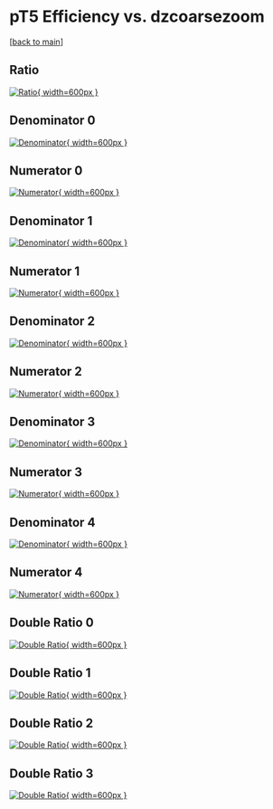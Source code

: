 # pT5 Efficiency vs. dzcoarsezoom

[[back to main](./)]



## Ratio

[![Ratio](../mtv/var/pT5_xtr_13_-1_eff_dzcoarsezoom.png){ width=600px }](../mtv/var/pT5_xtr_13_-1_eff_dzcoarsezoom.pdf)

## Denominator 0

[![Denominator](../mtv/den/pT5_xtr_13_-1_eff_dzcoarsezoom_den0.png){ width=600px }](../mtv/den/pT5_xtr_13_-1_eff_dzcoarsezoom_den0.pdf)

## Numerator 0

[![Numerator](../mtv/num/pT5_xtr_13_-1_eff_dzcoarsezoom_num0.png){ width=600px }](../mtv/num/pT5_xtr_13_-1_eff_dzcoarsezoom_num0.pdf)

## Denominator 1

[![Denominator](../mtv/den/pT5_xtr_13_-1_eff_dzcoarsezoom_den1.png){ width=600px }](../mtv/den/pT5_xtr_13_-1_eff_dzcoarsezoom_den1.pdf)

## Numerator 1

[![Numerator](../mtv/num/pT5_xtr_13_-1_eff_dzcoarsezoom_num1.png){ width=600px }](../mtv/num/pT5_xtr_13_-1_eff_dzcoarsezoom_num1.pdf)

## Denominator 2

[![Denominator](../mtv/den/pT5_xtr_13_-1_eff_dzcoarsezoom_den2.png){ width=600px }](../mtv/den/pT5_xtr_13_-1_eff_dzcoarsezoom_den2.pdf)

## Numerator 2

[![Numerator](../mtv/num/pT5_xtr_13_-1_eff_dzcoarsezoom_num2.png){ width=600px }](../mtv/num/pT5_xtr_13_-1_eff_dzcoarsezoom_num2.pdf)

## Denominator 3

[![Denominator](../mtv/den/pT5_xtr_13_-1_eff_dzcoarsezoom_den3.png){ width=600px }](../mtv/den/pT5_xtr_13_-1_eff_dzcoarsezoom_den3.pdf)

## Numerator 3

[![Numerator](../mtv/num/pT5_xtr_13_-1_eff_dzcoarsezoom_num3.png){ width=600px }](../mtv/num/pT5_xtr_13_-1_eff_dzcoarsezoom_num3.pdf)

## Denominator 4

[![Denominator](../mtv/den/pT5_xtr_13_-1_eff_dzcoarsezoom_den4.png){ width=600px }](../mtv/den/pT5_xtr_13_-1_eff_dzcoarsezoom_den4.pdf)

## Numerator 4

[![Numerator](../mtv/num/pT5_xtr_13_-1_eff_dzcoarsezoom_num4.png){ width=600px }](../mtv/num/pT5_xtr_13_-1_eff_dzcoarsezoom_num4.pdf)

## Double Ratio 0

[![Double Ratio](../mtv/ratio/pT5_xtr_13_-1_eff_dzcoarsezoom_ratio0.png){ width=600px }](../mtv/ratio/pT5_xtr_13_-1_eff_dzcoarsezoom_ratio0.pdf)

## Double Ratio 1

[![Double Ratio](../mtv/ratio/pT5_xtr_13_-1_eff_dzcoarsezoom_ratio1.png){ width=600px }](../mtv/ratio/pT5_xtr_13_-1_eff_dzcoarsezoom_ratio1.pdf)

## Double Ratio 2

[![Double Ratio](../mtv/ratio/pT5_xtr_13_-1_eff_dzcoarsezoom_ratio2.png){ width=600px }](../mtv/ratio/pT5_xtr_13_-1_eff_dzcoarsezoom_ratio2.pdf)

## Double Ratio 3

[![Double Ratio](../mtv/ratio/pT5_xtr_13_-1_eff_dzcoarsezoom_ratio3.png){ width=600px }](../mtv/ratio/pT5_xtr_13_-1_eff_dzcoarsezoom_ratio3.pdf)

